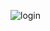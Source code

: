 ![login](https://github.com/InnopolisUniversity/innometrics-android-agent/blob/master/images/login.jpg?raw=true "Title")
